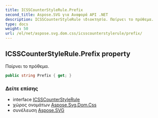 ```yaml
---
title: ICSSCounterStyleRule.Prefix
second_title: Aspose.SVG για Αναφορά API .NET
description: ICSSCounterStyleRule ιδιοκτησία. Παίρνει το πρόθεμα.
type: docs
weight: 50
url: /el/net/aspose.svg.dom.css/icsscounterstylerule/prefix/
---
```

## ICSSCounterStyleRule.Prefix property

Παίρνει το πρόθεμα.

```csharp
public string Prefix { get; }
```

### Δείτε επίσης

* interface [ICSSCounterStyleRule](../)
* χώρος ονομάτων [Aspose.Svg.Dom.Css](../../icsscounterstylerule/)
* συνέλευση [Aspose.SVG](../../../)


